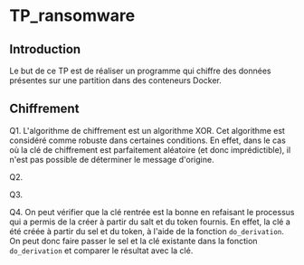 # TP_ransomware

## Introduction

Le but de ce TP est de réaliser un programme qui chiffre des données présentes sur une partition dans des conteneurs Docker.


## Chiffrement

Q1. L'algorithme de chiffrement est un algorithme XOR. Cet algorithme est considéré comme robuste dans certaines conditions. En effet, dans le cas où la clé de chiffrement est parfaitement aléatoire (et donc imprédictible), il n'est pas possible de déterminer le message d'origine.

Q2. 

Q3. 

Q4. On peut vérifier que la clé rentrée est la bonne en refaisant le processus qui a permis de la créer à partir du salt et du token fournis. En effet, la clé a été créée à partir du sel et du token, à l'aide de la fonction ```do_derivation```. On peut donc faire passer le sel et la clé existante dans la fonction ```do_derivation``` et comparer le résultat avec la clé.

